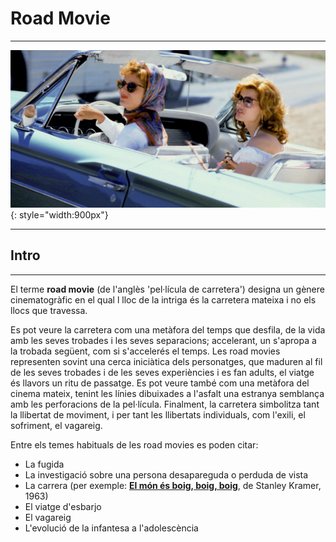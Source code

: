 # Road Movie
***
![Road Movie](img/roadmovie.jpg){: style="width:900px"}
***
## Intro
***
El terme **road movie** (de l'anglès 'pel·lícula de carretera') designa un gènere cinematogràfic en el qual l lloc de la intriga és la carretera mateixa i no els llocs que travessa.

Es pot veure la carretera com una metàfora del temps que desfila, de la vida amb les seves trobades i les seves separacions; accelerant, un s'apropa a la trobada següent, com si s'accelerés el temps. Les road movies representen sovint una cerca iniciàtica dels personatges, que maduren al fil de les seves trobades i de les seves experiències i es fan adults, el viatge és llavors un ritu de passatge. Es pot veure també com una metàfora del cinema mateix, tenint les línies dibuixades a l'asfalt una estranya semblança amb les perforacions de la pel·lícula. Finalment, la carretera simbolitza tant la llibertat de moviment, i per tant les llibertats individuals, com l'exili, el sofriment, el vagareig.

Entre els temes habituals de les road movies es poden citar:

- La fugida
- La investigació sobre una persona desapareguda o perduda de vista
- La carrera (per exemple: **[El món és boig, boig, boig](https://ca.wikipedia.org/wiki/El_m%C3%B3n_%C3%A9s_boig,_boig,_boig)**, de Stanley Kramer, 1963)
- El viatge d'esbarjo
- El vagareig
- L'evolució de la infantesa a l'adolescència